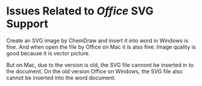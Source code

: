 # Issues Related to *Office* SVG Support

Create an SVG image by ChemDraw and insert it into word in Windows is fine. And when open the file by Office on Mac it is also fine. Image quality is good because it is vector picture.

But on Mac, due to the version is old, the SVG file cannont be inserted in to the document. On the old version Office on Windows, the SVG file also cannot be inserted into the word document.
